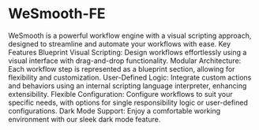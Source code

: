 # WeSmooth-FE
WeSmooth is a powerful workflow engine with a visual scripting approach, designed to streamline and automate your workflows with ease.
Key Features
Blueprint Visual Scripting: Design workflows effortlessly using a visual interface with drag-and-drop functionality.
Modular Architecture: Each workflow step is represented as a blueprint section, allowing for flexibility and customization.
User-Defined Logic: Integrate custom actions and behaviors using an internal scripting language interpreter, enhancing extensibility.
Flexible Configuration: Configure workflows to suit your specific needs, with options for single responsibility logic or user-defined configurations.
Dark Mode Support: Enjoy a comfortable working environment with our sleek dark mode feature.
